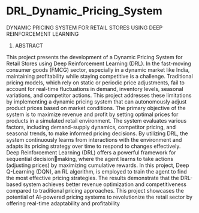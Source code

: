 # DRL_Dynamic_Pricing_System
DYNAMIC PRICING SYSTEM FOR RETAIL STORES USING DEEP REINFORCEMENT LEARNING

1. ABSTRACT


This project presents the development of a Dynamic Pricing System for Retail Stores using Deep 
Reinforcement Learning (DRL). In the fast-moving consumer goods (FMCG) sector, especially in 
a dynamic market like India, maintaining profitability while staying competitive is a challenge. 
Traditional pricing models, which rely on static or periodic price adjustments, fail to account for 
real-time fluctuations in demand, inventory levels, seasonal variations, and competitor actions. 
This project addresses these limitations by implementing a dynamic pricing system that can 
autonomously adjust product prices based on market conditions.
The primary objective of the system is to maximize revenue and profit by setting optimal prices 
for products in a simulated retail environment. The system evaluates various factors, including 
demand-supply dynamics, competitor pricing, and seasonal trends, to make informed pricing 
decisions. By utilizing DRL, the system continuously learns from interactions with the 
environment and adapts its pricing strategy over time to respond to changes effectively.
Deep Reinforcement Learning (DRL) offers a powerful framework for sequential decisionmaking, where the agent learns to take actions (adjusting prices) by maximizing cumulative 
rewards. In this project, Deep Q-Learning (DQN), an RL algorithm, is employed to train the agent 
to find the most effective pricing strategies. The results demonstrate that the DRL-based system 
achieves better revenue optimization and competitiveness compared to traditional pricing 
approaches. This project showcases the potential of AI-powered pricing systems to revolutionize 
the retail sector by offering real-time adaptability and profitability
